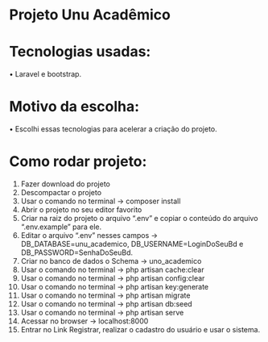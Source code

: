 # Projeto Unu Acadêmico #

# Tecnologias usadas: #
 
•	Laravel e bootstrap.

# Motivo da escolha: #

•	Escolhi essas tecnologias para acelerar a criação do projeto.

# Como rodar projeto: #
1.	Fazer download do projeto
2.	Descompactar o projeto
3.	Usar o comando no terminal -> composer install
4.	Abrir o projeto no seu editor favorito
5.	Criar na raiz do projeto o arquivo “.env” e copiar o conteúdo do arquivo “.env.example” para ele.
6.	Editar o arquivo “.env” nesses campos -> DB_DATABASE=unu_academico,  DB_USERNAME=LoginDoSeuBd e DB_PASSWORD=SenhaDoSeuBd.
7.	Criar no banco de dados o Schema -> uno_academico
8.	Usar o comando no terminal -> php artisan cache:clear
9.	Usar o comando no terminal -> php artisan config:clear
10.	Usar o comando no terminal -> php artisan key:generate
11.	Usar o comando no terminal -> php artisan migrate
12.	Usar o comando no terminal -> php artisan db:seed
13.	Usar o comando no terminal -> php artisan serve
14.	Acessar no browser -> localhost:8000
15.	Entrar no Link Registrar, realizar o cadastro do usuário e usar o sistema.
